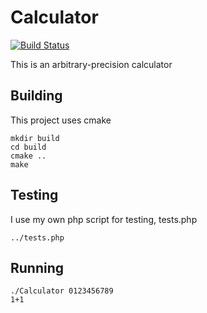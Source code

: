 # Calculator
[![Build Status](https://github.com/RomainL972/Calculator/workflows/C/C++%20CI/badge.svg)](https://github.com/RomainL972/Calculator/actions)

This is an arbitrary-precision calculator

## Building
This project uses cmake
```
mkdir build
cd build
cmake ..
make
```

## Testing
I use my own php script for testing, tests.php
```
../tests.php
```

## Running
```
./Calculator 0123456789
1+1
```
